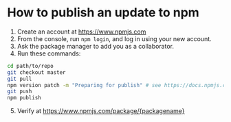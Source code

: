 How to publish an update to npm
===============================

1. Create an account at https://www.npmjs.com
2. From the console, run `npm login`, and log in using your new account.
3. Ask the package manager to add you as a collaborator.
4. Run these commands:
```bash
cd path/to/repo
git checkout master
git pull
npm version patch -m "Preparing for publish" # see https://docs.npmjs.com/cli/version
git push
npm publish
```
5. Verify at https://www.npmjs.com/package/{packagename}
